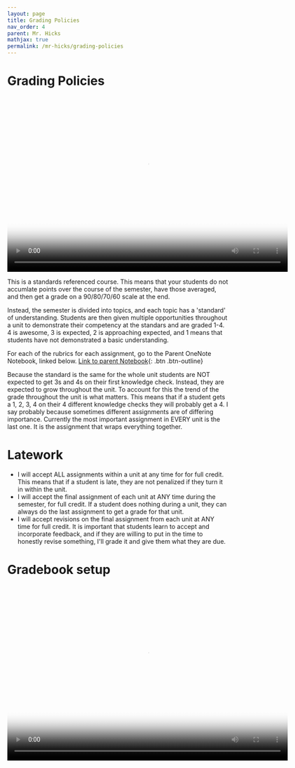 ```yaml
---
layout: page
title: Grading Policies
nav_order: 4
parent: Mr. Hicks
mathjax: true
permalink: /mr-hicks/grading-policies
---
```

# Grading Policies
<video width="640" height="400"
       poster="/mr-hicks/vids/grading-policies.png"
       controls>
  <source src="/mr-hicks/vids/grading-policies.mp4" type="video/mp4">
</video>

This is a standards referenced course.
This means that your students do not accumlate points over the course of the semester, have those averaged, and then get a grade on a 90/80/70/60 scale at the end.

Instead, the semester is divided into topics, and each topic has a 'standard' of understanding.
Students are then given multiple opportunities throughout a unit to demonstrate their competency at the standars and are graded 1-4.  4 is awesome, 3 is expected, 2 is approaching expected, and 1 means that students have not demonstrated a basic understanding.

For each of the rubrics for each assignment, go to the Parent OneNote Notebook, linked below.
[Link to parent Notebook](https://usd475-my.sharepoint.com/:o:/g/personal/jeffreyhicks_usd475_org/Ev5RzL1Le8xOiJYuyba-qp0BUFaSZUgUYlGMzjUSEZt0ag?e=igjaJ0){: .btn .btn-outline}

Because the standard is the same for the whole unit students are NOT expected to get 3s and 4s on their first knowledge check.
Instead, they are expected to grow throughout the unit.
To account for this the trend of the grade throughout the unit is what matters.
This means that if a student gets a 1, 2, 3, 4 on their 4 different knowledge checks they will probably get a 4.
I say probably because sometimes different assignments are of differing importance.
Currently the most important assignment in EVERY unit is the last one.
It is the assignment that wraps everything together.

# Latework
  * I will accept ALL assignments within a unit at any time for for full credit.  This means that if a student is late, they are not penalized if they turn it in within the unit.
  * I will accept the final assignment of each unit at ANY time during the semester, for full credit.  If a student does nothing during a unit, they can always do the last assignment to get a grade for that unit.
  * I will accept revisions on the final assignment from each unit at ANY time for full credit.  It is important that students learn to accept and incorporate feedback, and if they are willing to put in the time to honestly revise something, I'll grade it and give them what they are due.

# Gradebook setup
<video width="640" height="400"
       poster="/mr-hicks/vids/grading-2.png"
       controls>
  <source src="/mr-hicks/vids/grading-2.mp4" type="video/mp4">
</video>
